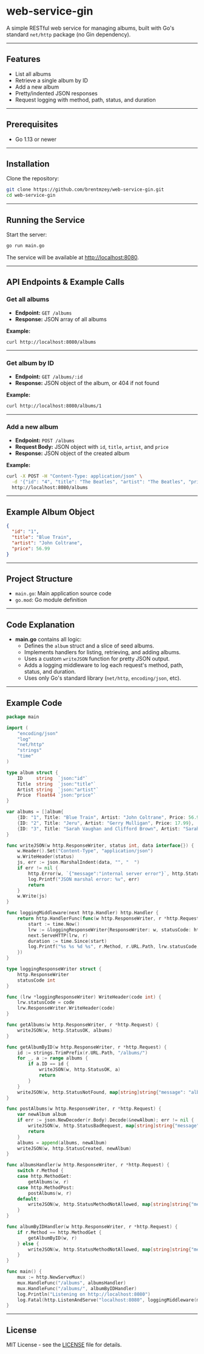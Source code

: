 # web-service-gin

A simple RESTful web service for managing albums, built with Go's standard `net/http` package (no Gin dependency).

---

## Features

- List all albums
- Retrieve a single album by ID
- Add a new album
- Pretty/indented JSON responses
- Request logging with method, path, status, and duration

---

## Prerequisites

- Go 1.13 or newer

---

## Installation

Clone the repository:

```bash
git clone https://github.com/brentmzey/web-service-gin.git
cd web-service-gin
```

---

## Running the Service

Start the server:

```bash
go run main.go
```

The service will be available at [http://localhost:8080](http://localhost:8080).

---

## API Endpoints & Example Calls

### Get all albums

- **Endpoint:** `GET /albums`
- **Response:** JSON array of all albums

**Example:**
```bash
curl http://localhost:8080/albums
```

---

### Get album by ID

- **Endpoint:** `GET /albums/:id`
- **Response:** JSON object of the album, or 404 if not found

**Example:**
```bash
curl http://localhost:8080/albums/1
```

---

### Add a new album

- **Endpoint:** `POST /albums`
- **Request Body:** JSON object with `id`, `title`, `artist`, and `price`
- **Response:** JSON object of the created album

**Example:**
```bash
curl -X POST -H "Content-Type: application/json" \
  -d '{"id": "4", "title": "The Beatles", "artist": "The Beatles", "price": 12.99}' \
  http://localhost:8080/albums
```

---

## Example Album Object

```json
{
  "id": "1",
  "title": "Blue Train",
  "artist": "John Coltrane",
  "price": 56.99
}
```

---

## Project Structure

- `main.go`: Main application source code
- `go.mod`: Go module definition

---

## Code Explanation

- **main.go** contains all logic:
  - Defines the `album` struct and a slice of seed albums.
  - Implements handlers for listing, retrieving, and adding albums.
  - Uses a custom `writeJSON` function for pretty JSON output.
  - Adds a logging middleware to log each request's method, path, status, and duration.
  - Uses only Go's standard library (`net/http`, `encoding/json`, etc).

---

## Example Code

```go
package main

import (
    "encoding/json"
    "log"
    "net/http"
    "strings"
    "time"
)

type album struct {
    ID     string  `json:"id"`
    Title  string  `json:"title"`
    Artist string  `json:"artist"`
    Price  float64 `json:"price"`
}

var albums = []album{
    {ID: "1", Title: "Blue Train", Artist: "John Coltrane", Price: 56.99},
    {ID: "2", Title: "Jeru", Artist: "Gerry Mulligan", Price: 17.99},
    {ID: "3", Title: "Sarah Vaughan and Clifford Brown", Artist: "Sarah Vaughan", Price: 39.99},
}

func writeJSON(w http.ResponseWriter, status int, data interface{}) {
    w.Header().Set("Content-Type", "application/json")
    w.WriteHeader(status)
    js, err := json.MarshalIndent(data, "", "  ")
    if err != nil {
        http.Error(w, `{"message":"internal server error"}`, http.StatusInternalServerError)
        log.Printf("JSON marshal error: %v", err)
        return
    }
    w.Write(js)
}

func loggingMiddleware(next http.Handler) http.Handler {
    return http.HandlerFunc(func(w http.ResponseWriter, r *http.Request) {
        start := time.Now()
        lrw := &loggingResponseWriter{ResponseWriter: w, statusCode: http.StatusOK}
        next.ServeHTTP(lrw, r)
        duration := time.Since(start)
        log.Printf("%s %s %d %s", r.Method, r.URL.Path, lrw.statusCode, duration)
    })
}

type loggingResponseWriter struct {
    http.ResponseWriter
    statusCode int
}

func (lrw *loggingResponseWriter) WriteHeader(code int) {
    lrw.statusCode = code
    lrw.ResponseWriter.WriteHeader(code)
}

func getAlbums(w http.ResponseWriter, r *http.Request) {
    writeJSON(w, http.StatusOK, albums)
}

func getAlbumByID(w http.ResponseWriter, r *http.Request) {
    id := strings.TrimPrefix(r.URL.Path, "/albums/")
    for _, a := range albums {
        if a.ID == id {
            writeJSON(w, http.StatusOK, a)
            return
        }
    }
    writeJSON(w, http.StatusNotFound, map[string]string{"message": "album not found"})
}

func postAlbums(w http.ResponseWriter, r *http.Request) {
    var newAlbum album
    if err := json.NewDecoder(r.Body).Decode(&newAlbum); err != nil {
        writeJSON(w, http.StatusBadRequest, map[string]string{"message": err.Error()})
        return
    }
    albums = append(albums, newAlbum)
    writeJSON(w, http.StatusCreated, newAlbum)
}

func albumsHandler(w http.ResponseWriter, r *http.Request) {
    switch r.Method {
    case http.MethodGet:
        getAlbums(w, r)
    case http.MethodPost:
        postAlbums(w, r)
    default:
        writeJSON(w, http.StatusMethodNotAllowed, map[string]string{"message": "Method not allowed"})
    }
}

func albumByIDHandler(w http.ResponseWriter, r *http.Request) {
    if r.Method == http.MethodGet {
        getAlbumByID(w, r)
    } else {
        writeJSON(w, http.StatusMethodNotAllowed, map[string]string{"message": "Method not allowed"})
    }
}

func main() {
    mux := http.NewServeMux()
    mux.HandleFunc("/albums", albumsHandler)
    mux.HandleFunc("/albums/", albumByIDHandler)
    log.Println("Listening on http://localhost:8080")
    log.Fatal(http.ListenAndServe("localhost:8080", loggingMiddleware(mux)))
}
```

---

## License

MIT License - see the [LICENSE](LICENSE) file for details.